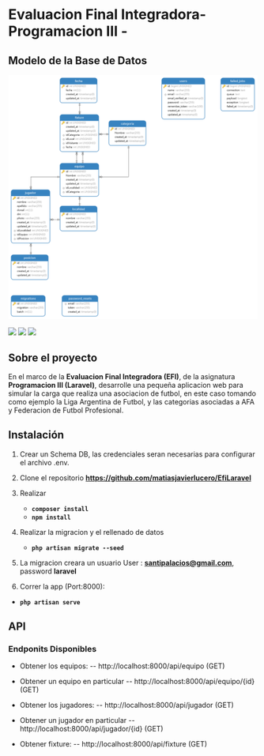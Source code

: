 # Evaluacion Final Integradora-Programacion III - 

## Modelo de la Base de Datos

![Database_Model](https://github.com/matiasjavierlucero/EfiLaravel/blob/master/public/images/Diagram.png)

<a href="#"><img src="https://img.shields.io/badge/license-MIT-green"></a>
<a href="#"><img src="https://img.shields.io/badge/php-^7.2.28-blue"></a>
<a href="#"><img src="https://img.shields.io/badge/laravel-^7.29-red"></a>


## Sobre el proyecto
En el marco de la **Evaluacion Final Integradora (EFI)**, de la asignatura **Programacion III (Laravel)**, desarrolle una pequeña aplicacion web para simular la carga que realiza una asociacion de futbol, en este caso tomando como ejemplo la Liga Argentina de Futbol, y las categorias asociadas a AFA y Federacion de Futbol Profesional.


## Instalación 

1. Crear un Schema DB, las credenciales seran necesarias para configurar el archivo .env.

2. Clone el repositorio **https://github.com/matiasjavierlucero/EfiLaravel**

3. Realizar 
    - **`composer install`**
    -  **`npm install`**

4. Realizar la migracion y el rellenado de datos
    - **`php artisan migrate --seed`**  
    
5. La migracion creara un usuario User : **santipalacios@gmail.com**, password **laravel**

6. Correr la app (Port:8000):
- **`php artisan serve`**

## API
### Endponits Disponibles 

- Obtener los equipos:
-- http://localhost:8000/api/equipo (GET)
- Obtener un equipo en particular
-- http://localhost:8000/api/equipo/{id} (GET)

- Obtener los jugadores:
-- http://localhost:8000/api/jugador (GET)
- Obtener un jugador en particular
-- http://localhost:8000/api/jugador/{id} (GET)

- Obtener fixture:
-- http://localhost:8000/api/fixture (GET)


